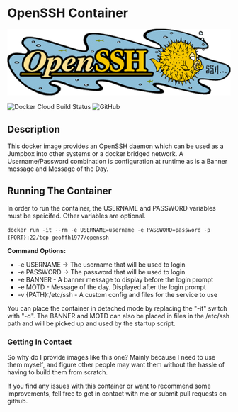 # OpenSSH Container #

![OpenSSH picture](https://raw.githubusercontent.com/geoffh1977/docker-openssh/master/images/logo.gif)

![Docker Cloud Build Status](https://img.shields.io/docker/cloud/build/geoffh1977/openssh.svg?style=plastic)
![GitHub](https://img.shields.io/github/license/geoffh1977/docker-openssh.svg?style=plastic)

## Description ##
This docker image provides an OpenSSH  daemon which can be used as a Jumpbox into other systems or a docker bridged network. A Username/Password combination is configuration at runtime as is a Banner message and Message of the Day.

## Running The Container ##

In order to run the container, the USERNAME and PASSWORD variables must be speicifed. Other variables are optional.

`docker run -it --rm -e USERNAME=username -e PASSWORD=password -p {PORT}:22/tcp geoffh1977/openssh`

**Command Options:**

 * -e USERNAME -> The username that will be used to login
 * -e PASSWORD -> The password that will be used to login
 * -e BANNER - A banner message to display before the login prompt
 * -e MOTD - Message of the day. Displayed after the login prompt
 * -v {PATH}:/etc/ssh - A custom config and files for the service to use

You can place the container in detached mode by replacing the "-it" switch with "-d". The BANNER and MOTD can also be placed in files in the /etc/ssh path and will be picked up and used by the startup script.

### Getting In Contact ###
So why do I provide images like this one? Mainly because I need to use them myself, and figure other people may want them without the hassle of having to build them from scratch.

If you find any issues with this container or want to recommend some improvements, fell free to get in contact with me or submit pull requests on github.
